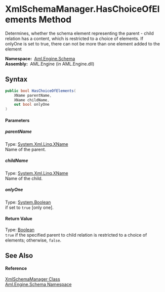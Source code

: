 XmlSchemaManager.HasChoiceOfElements Method
===========================================
Determines, whether the schema element representing the parent - child relation has a content, which is restricted to a choice of elements. If onlyOne is set to true, there can not be more than one element added to the element

  **Namespace:**  [Aml.Engine.Schema][1]  
  **Assembly:**  AML.Engine (in AML.Engine.dll)

Syntax
------

```csharp
public bool HasChoiceOfElements(
	XName parentName,
	XName childName,
	out bool onlyOne
)
```

#### Parameters

##### *parentName*
Type: [System.Xml.Linq.XName][2]  
Name of the parent.

##### *childName*
Type: [System.Xml.Linq.XName][2]  
Name of the child.

##### *onlyOne*
Type: [System.Boolean][3]  
if set to `true` [only one].

#### Return Value
Type: [Boolean][3]  
`true` if the specified parent to child relation is restricted to a choice of elements; otherwise, `false`. 

See Also
--------

#### Reference
[XmlSchemaManager Class][4]  
[Aml.Engine.Schema Namespace][1]  

[1]: ../README.md
[2]: https://docs.microsoft.com/dotnet/api/system.xml.linq.xname
[3]: https://docs.microsoft.com/dotnet/api/system.boolean
[4]: README.md
[5]: https://www.automationml.org
[6]: ../../icons/logoShade.png